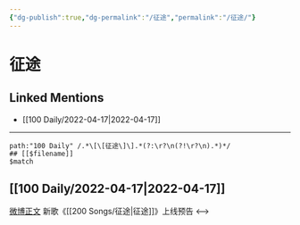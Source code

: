 ```yaml
---
{"dg-publish":true,"dg-permalink":"/征途","permalink":"/征途/"}
---
```


# 征途

## Linked Mentions
- [[100 Daily/2022-04-17\|2022-04-17]]


---

```expander
path:"100 Daily" /.*\[\[征途\]\].*(?:\r?\n(?!\r?\n).*)*/
## [[$filename]]
$match
```
## [[100 Daily/2022-04-17\|2022-04-17]]
[微博正文](https://m.weibo.cn/1721030997/4759278630471748) 新歌《[[200 Songs/征途\|征途]]》上线预告
<-->
